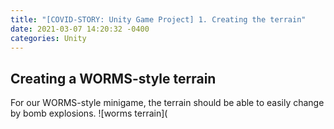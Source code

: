 ```yaml
---
title: "[COVID-STORY: Unity Game Project] 1. Creating the terrain"
date: 2021-03-07 14:20:32 -0400
categories: Unity
---
```

## Creating a WORMS-style terrain
For our WORMS-style minigame, the terrain should be able to easily change by bomb explosions.
![worms terrain](
